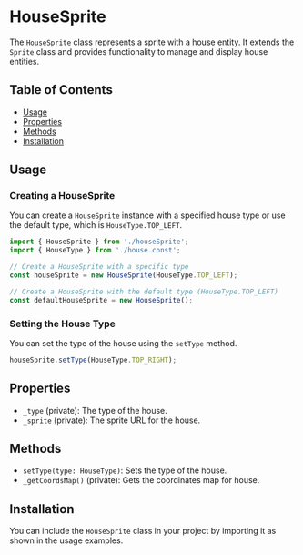 # HouseSprite

The `HouseSprite` class represents a sprite with a house entity. It extends the `Sprite` class and provides functionality to manage and display house entities.

## Table of Contents

- [Usage](#usage)
- [Properties](#properties)
- [Methods](#methods)
- [Installation](#installation)

## Usage

### Creating a HouseSprite

You can create a `HouseSprite` instance with a specified house type or use the default type, which is `HouseType.TOP_LEFT`.

```javascript
import { HouseSprite } from './houseSprite';
import { HouseType } from './house.const';

// Create a HouseSprite with a specific type
const houseSprite = new HouseSprite(HouseType.TOP_LEFT);

// Create a HouseSprite with the default type (HouseType.TOP_LEFT)
const defaultHouseSprite = new HouseSprite();
```

### Setting the House Type

You can set the type of the house using the `setType` method.

```javascript
houseSprite.setType(HouseType.TOP_RIGHT);
```

## Properties

- `_type` (private): The type of the house.
- `_sprite` (private): The sprite URL for the house.

## Methods

- `setType(type: HouseType)`: Sets the type of the house.
- `_getCoordsMap()` (private): Gets the coordinates map for house.

## Installation

You can include the `HouseSprite` class in your project by importing it as shown in the usage examples.

